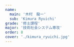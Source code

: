 ```yaml
---
name:
  main: '木村　龍一'
  sub: 'Kimura Ryuichi'
grade: '修士課程'
major: '技術社会システム専攻'
order: 8
cover: './kimura_ryuichi.jpg'
---
```



